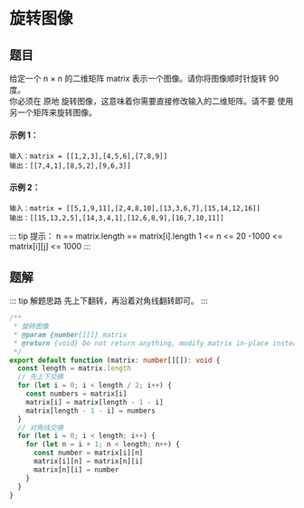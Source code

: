 # 旋转图像
## 题目
给定一个 n × n 的二维矩阵 matrix 表示一个图像。请你将图像顺时针旋转 90 度。<br>
你必须在 原地 旋转图像，这意味着你需要直接修改输入的二维矩阵。请不要 使用另一个矩阵来旋转图像。

#### 示例 1：
```
输入：matrix = [[1,2,3],[4,5,6],[7,8,9]]
输出：[[7,4,1],[8,5,2],[9,6,3]]
```

#### 示例 2：
```
输入：matrix = [[5,1,9,11],[2,4,8,10],[13,3,6,7],[15,14,12,16]]
输出：[[15,13,2,5],[14,3,4,1],[12,6,8,9],[16,7,10,11]]
```

::: tip 提示：
n == matrix.length == matrix[i].length
1 <= n <= 20
-1000 <= matrix[i][j] <= 1000
:::

## 题解
::: tip 解题思路
先上下翻转，再沿着对角线翻转即可。
:::

```ts
/**
 * 旋转图像
 * @param {number[][]} matrix
 * @return {void} Do not return anything, modify matrix in-place instead.
 */
export default function (matrix: number[][]): void {
  const length = matrix.length
  // 先上下交换
  for (let i = 0; i < length / 2; i++) {
    const numbers = matrix[i]
    matrix[i] = matrix[length - 1 - i]
    matrix[length - 1 - i] = numbers
  }
  // 对角线交换
  for (let i = 0; i < length; i++) {
    for (let n = i + 1; n < length; n++) {
      const number = matrix[i][n]
      matrix[i][n] = matrix[n][i]
      matrix[n][i] = number
    }
  }
}
```
